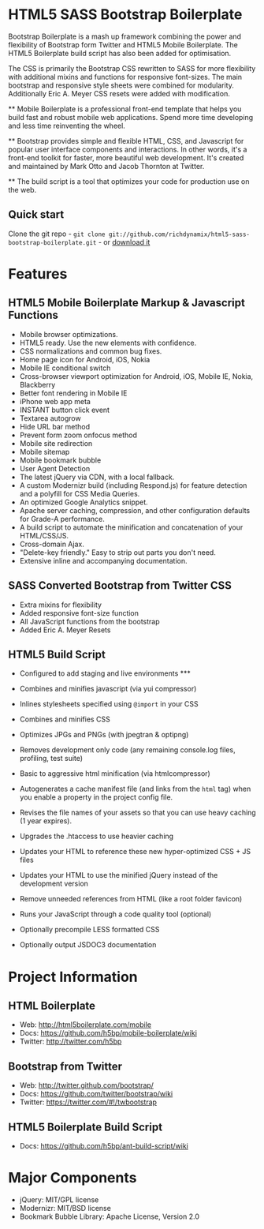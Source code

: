HTML5 SASS Bootstrap Boilerplate
=============

Bootstrap Boilerplate is a mash up framework combining the power and flexibility of Bootstrap form Twitter and HTML5 Mobile Boilerplate. The HTML5 Boilerplate build script has also been added for optimisation. 

The CSS is primarily the Bootstrap CSS rewritten  to SASS for more flexibility with additional mixins and functions for responsive font-sizes.  The main bootstrap and responsive style sheets were combined for modularity. Additionally Eric A. Meyer CSS resets were added with modification.


** Mobile Boilerplate is a professional front-end template that helps you build fast and robust mobile web applications. Spend more time developing and less time reinventing the wheel.

** Bootstrap provides simple and flexible HTML, CSS, and Javascript for popular user interface components and interactions. In other words, it's a front-end toolkit for faster, more beautiful web development. It's created and maintained by Mark Otto and Jacob Thornton at Twitter.

** The build script is a tool that optimizes your code for production use on the web.


## Quick start

Clone the git repo - `git clone git://github.com/richdynamix/html5-sass-bootstrap-boilerplate.git` - or [download it](https://github.com/richdynamix/html5-sass-bootstrap-boilerplate.git)


Features
=============

## HTML5 Mobile Boilerplate Markup & Javascript Functions

* Mobile browser optimizations.
* HTML5 ready. Use the new elements with confidence.
* CSS normalizations and common bug fixes.
* Home page icon for Android, iOS, Nokia
* Mobile IE conditional switch
* Cross-browser viewport optimization for Android, iOS, Mobile IE, Nokia, Blackberry
* Better font rendering in Mobile IE
* iPhone web app meta
* INSTANT button click event
* Textarea autogrow
* Hide URL bar method
* Prevent form zoom onfocus method
* Mobile site redirection
* Mobile sitemap
* Mobile bookmark bubble
* User Agent Detection
* The latest jQuery via CDN, with a local fallback.
* A custom Modernizr build (including Respond.js) for feature detection and a polyfill for CSS Media Queries.
* An optimized Google Analytics snippet.
* Apache server caching, compression, and other configuration defaults for Grade-A performance.
* A build script to automate the minification and concatenation of your HTML/CSS/JS.
* Cross-domain Ajax.
* "Delete-key friendly." Easy to strip out parts you don't need.
* Extensive inline and accompanying documentation.

## SASS Converted Bootstrap from Twitter CSS

* Extra mixins for flexibility
* Added responsive font-size function
* All JavaScript functions from the bootstrap
* Added Eric A. Meyer Resets

## HTML5 Build Script

* Configured to add staging and live environments ***

* Combines and minifies javascript (via yui compressor)
* Inlines stylesheets specified using `@import` in your CSS
* Combines and minifies CSS
* Optimizes JPGs and PNGs (with jpegtran & optipng)
* Removes development only code (any remaining console.log files, profiling, test suite)
* Basic to aggressive html minification (via htmlcompressor)
* Autogenerates a cache manifest file (and links from the `html` tag) when you enable a property in the project config file.
* Revises the file names of your assets so that you can use heavy caching (1 year expires).
* Upgrades the .htaccess to use heavier caching
* Updates your HTML to reference these new hyper-optimized CSS + JS files
* Updates your HTML to use the minified jQuery instead of the development version
* Remove unneeded references from HTML (like a root folder favicon)
* Runs your JavaScript through a code quality tool (optional)
* Optionally precompile LESS formatted CSS
* Optionally output JSDOC3 documentation


Project Information
=============

## HTML Boilerplate

* Web: http://html5boilerplate.com/mobile
* Docs: https://github.com/h5bp/mobile-boilerplate/wiki
* Twitter: http://twitter.com/h5bp

## Bootstrap from Twitter

* Web: http://twitter.github.com/bootstrap/
* Docs: https://github.com/twitter/bootstrap/wiki
* Twitter: https://twitter.com/#!/twbootstrap

## HTML5 Boilerplate Build Script

* Docs: https://github.com/h5bp/ant-build-script/wiki

Major Components
=============

* jQuery: MIT/GPL license
* Modernizr: MIT/BSD license
* Bookmark Bubble Library: Apache License, Version 2.0